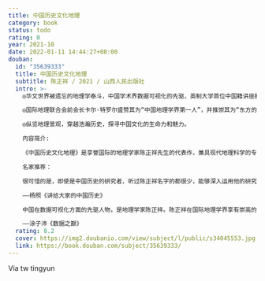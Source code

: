 ```yaml
---
title: 中国历史文化地理
category: book
status: todo
rating: 0
year: 2021-10
date: 2022-01-11 14:44:27+08:00
douban:
  id: "35639333"
  title: 中国历史文化地理
  subtitle: 陈正祥 / 2021 / 山西人民出版社
  intro: >-
    ◎华文世界被遗忘的地理学泰斗，中国学术界数据可视化的先驱，英制大学首位中国籍讲座教授

    ◎国际地理联合会前会长卡尔·特罗尔盛赞其为“中国地理学界第一人”，并推崇其为“东方的亚历山大·冯·洪堡”

    ◎纵览地理景观，穿越浩瀚历史，探寻中国文化的生命力和魅力。

    内容简介:

    《中国历史文化地理》是享誉国际的地理学家陈正祥先生的代表作，兼具现代地理科学的专业视角和宏阔的历史视野。作者学识广博，研究角度独特，重视从正史、方志、游记等各类传统典籍中汲取素材，纵论中国大地上的大江大河、名城古迹，展现了自然景观和文化景观的时代变迁及相互影响，以及其对中国文化精神特质的塑造。作者见识深邃，论证细密，并且非常重视数据的力量，不遗余力地制作了大量精致图表，化繁为简，堪称妙品。

    名家推荐：

    很可惜的是，即使是中国历史的研究者，听过陈正祥名字的都很少，能够深入运用他的研究成果的当然就更少了。这是被忽略、被遗忘的宝藏，我真的希望有更多人能知道，能珍惜，还能将之吸收并融入我们的中国历史知识系统中。

    ——杨照《讲给大家的中国历史》

    中国在数据可视化方面的先驱人物，是地理学家陈正祥。陈正祥在国际地理学界享有崇高的声誉……陈正祥认为，“有些长篇大论说不清楚的现象，用地图来表示却可一目了然”，这些思想，正是数据可视化的目的和精髓。直到今天，他的不少作品还被世界各国的专家视为精品，被称为数据可视化的经典之作。

    ——涂子沛《数据之巅》
  rating: 8.2
  cover: https://img2.doubanio.com/view/subject/l/public/s34045553.jpg
  link: https://book.douban.com/subject/35639333/
---
```


Via tw tingyun 
